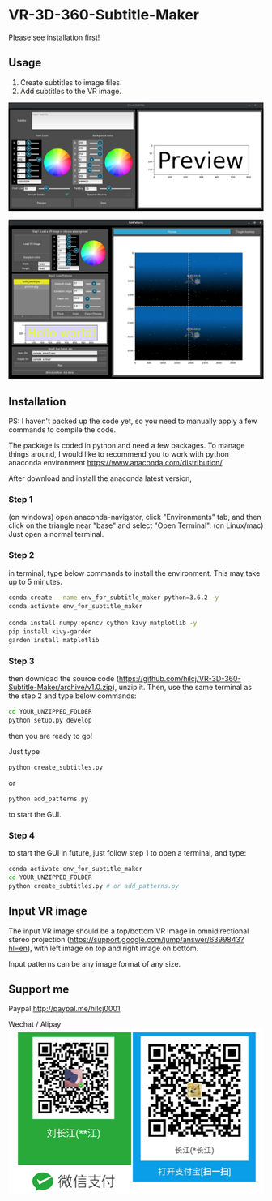 # VR-3D-360-Subtitle-Maker

Please see installation first!

## Usage

1. Create subtitles to image files.
2. Add subtitles to the VR image.

![CreatSubtitle.png](/imgs_readme/create_subtitle.png?raw=true "CreateSubtitle")

![AddPatterns.png](/imgs_readme/add_patterns.png?raw=true "AddPatterns")

## Installation

PS: I haven't packed up the code yet, so you need to manually apply a few commands to compile the code.

The package is coded in python and need a few packages.  To manage things around, I would like to recommend you to work with python anaconda environment https://www.anaconda.com/distribution/

After download and install the anaconda latest version,

### Step 1
(on windows) open anaconda-navigator, click "Environments" tab, and then click on the triangle near "base" and select "Open Terminal".  (on Linux/mac) Just open a normal terminal.

### Step 2
in terminal, type below commands to install the environment.  This may take up to 5 minutes.
```bash
conda create --name env_for_subtitle_maker python=3.6.2 -y
conda activate env_for_subtitle_maker

conda install numpy opencv cython kivy matplotlib -y
pip install kivy-garden
garden install matplotlib
```
### Step 3
then download the source code (https://github.com/hilcj/VR-3D-360-Subtitle-Maker/archive/v1.0.zip), unzip it.  Then, use the same terminal as the step 2 and type below commands:
```bash
cd YOUR_UNZIPPED_FOLDER
python setup.py develop
```
then you are ready to go!

Just type
``` bash
python create_subtitles.py
```
or
``` bash
python add_patterns.py
```
to start the GUI.

### Step 4
to start the GUI in future, just follow step 1 to open a terminal, and type:
``` bash
conda activate env_for_subtitle_maker
cd YOUR_UNZIPPED_FOLDER
python create_subtitles.py # or add_patterns.py
```

## Input VR image
The input VR image should be a top/bottom VR image in omnidirectional stereo projection (https://support.google.com/jump/answer/6399843?hl=en), with left image on top and right image on bottom.

Input patterns can be any image format of any size.

## Support me
Paypal
http://paypal.me/hilcj0001

Wechat / Alipay
![alipay_wechat.png](/imgs_readme/alipay_wechat.png?raw=true "alipay_wechat")

